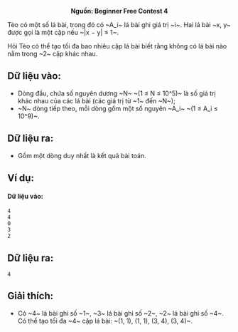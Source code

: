 **<center>Nguồn: Beginner Free Contest 4</center>**

Tèo có một số lá bài, trong đó có ~A_i~ lá bài ghi giá trị ~i~. Hai lá bài ~x, y~ được gọi là một cặp nếu ~|x − y| ≤ 1~.

Hỏi Tèo có thể tạo tối đa bao nhiêu cặp lá bài biết rằng không có lá bài nào nằm trong ~2~ cặp khác nhau.

## Dữ liệu vào:
- Dòng đầu, chứa số nguyên dương ~N~ ~(1 ≤ N ≤ 10^5)~ là số giá trị khác nhau của các lá bài (các giá trị từ ~1~ đến ~N~);
- ~N~ dòng tiếp theo, mỗi dòng gồm một số nguyên ~A_i~ ~(1 ≤ A_i ≤ 10^9)~.

## Dữ liệu ra:
- Gồm một dòng duy nhất là kết quả bài toán.

## Ví dụ:
#### Dữ liệu vào:
```
4
4
0
3
2
```

## Dữ liệu ra:
```
4
```

## Giải thích:
- Có ~4~ lá bài ghi số ~1~, ~3~ lá bài ghi số ~2~, ~2~ lá bài ghi số ~4~. Có thể tạo tối đa ~4~ cặp lá bài: ~(1, 1), (1, 1), (3, 4), (3, 4)~.